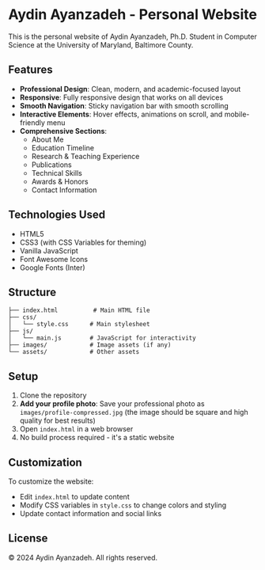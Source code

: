# Aydin Ayanzadeh - Personal Website

This is the personal website of Aydin Ayanzadeh, Ph.D. Student in Computer Science at the University of Maryland, Baltimore County.

## Features

- **Professional Design**: Clean, modern, and academic-focused layout
- **Responsive**: Fully responsive design that works on all devices
- **Smooth Navigation**: Sticky navigation bar with smooth scrolling
- **Interactive Elements**: Hover effects, animations on scroll, and mobile-friendly menu
- **Comprehensive Sections**: 
  - About Me
  - Education Timeline
  - Research & Teaching Experience
  - Publications
  - Technical Skills
  - Awards & Honors
  - Contact Information

## Technologies Used

- HTML5
- CSS3 (with CSS Variables for theming)
- Vanilla JavaScript
- Font Awesome Icons
- Google Fonts (Inter)

## Structure

```
├── index.html          # Main HTML file
├── css/
│   └── style.css      # Main stylesheet
├── js/
│   └── main.js        # JavaScript for interactivity
├── images/            # Image assets (if any)
└── assets/            # Other assets
```

## Setup

1. Clone the repository
2. **Add your profile photo**: Save your professional photo as `images/profile-compressed.jpg` (the image should be square and high quality for best results)
3. Open `index.html` in a web browser
4. No build process required - it's a static website

## Customization

To customize the website:
- Edit `index.html` to update content
- Modify CSS variables in `style.css` to change colors and styling
- Update contact information and social links

## License

© 2024 Aydin Ayanzadeh. All rights reserved.